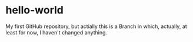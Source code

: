 # hello-world
My first GitHub repository, but actially this is a Branch in which, actually, at least for now, I haven't changed anything. 
